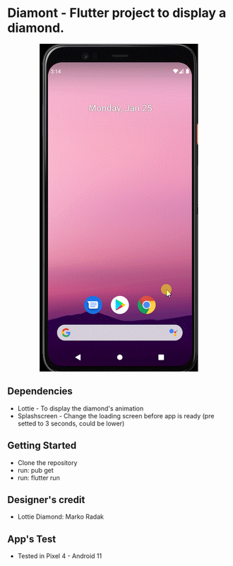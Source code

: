 # Diamont - Flutter project to display a diamond.<br>
<p align="center">
  <img src="https://github.com/julianoventola/Flutter-diamont/blob/master/Diamont.gif">
</p>

## Dependencies

- Lottie - To display the diamond's animation
- Splashscreen - Change the loading screen before app is ready (pre setted to 3 seconds, could be lower)

## Getting Started

- Clone the repository
- run: pub get
- run: flutter run

## Designer's credit

- Lottie Diamond: Marko Radak

## App's Test

- Tested in Pixel 4 - Android 11

